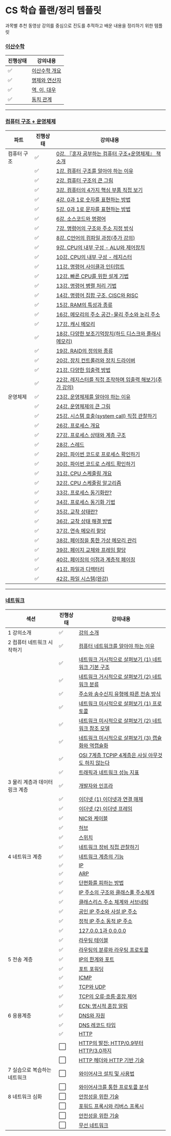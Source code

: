 # CS 학습 플랜/정리 템플릿
과목별 추천 동영상 강의를 중심으로 진도를 추적하고 배운 내용을 정리하기 위한 템플릿

### [이산수학](이산수학)
|진행상태|강의내용|
| ------ | ------ | 
| :white_check_mark: |[이산수학 개요](이산수학/이산수학-개요.md) |
| :white_check_mark: |[명제와 연산자](이산수학/명제와-연산자.md) |
| :white_check_mark: |[역, 이, 대우](이산수학/역-이-대우.md) |
| :white_check_mark: |[동치 관계](이산수학/동치-관계.md) |

---

### [컴퓨터 구조 + 운영체제](컴퓨터구조+운영체제)
|파트|진행상태|강의내용|
| ------ | ------ | ------ |
|컴퓨터 구조| :white_check_mark: | [0강. 『혼자 공부하는 컴퓨터 구조+운영체제』 책 소개](컴퓨터구조+운영체제/0강-책-소개.md) |
| | :white_check_mark: | [1강. 컴퓨터 구조를 알아야 하는 이유](컴퓨터구조+운영체제/1강-컴퓨터-구조를-알아야-하는-이유.md) |
| | :white_check_mark: | [2강. 컴퓨터 구조의 큰 그림](컴퓨터구조+운영체제/2강-컴퓨터-구조의-큰-그림.md) |
| | :white_check_mark: | [3강. 컴퓨터의 4가지 핵심 부품 직접 보기](컴퓨터구조+운영체제/3강-컴퓨터의-4가지-핵심-부품-직접-보기.md) |
| | :white_check_mark: | [4강. 0과 1로 숫자를 표현하는 방법](컴퓨터구조+운영체제/4강-0과-1로-숫자를-표현하는-방법.md) |
| | :white_check_mark: | [5강. 0과 1로 문자를 표현하는 방법](컴퓨터구조+운영체제/5강-0과-1로-문자를-표현하는-방법.md) |
| | :white_check_mark: | [6강. 소스코드와 명령어](컴퓨터구조+운영체제/6강-소스코드와-명령어.md) |
| | :white_check_mark: | [7강. 명령어의 구조와 주소 지정 방식](컴퓨터구조+운영체제/7강-명령어의-구조와-주소-지정-방식.md) |
| | :white_check_mark: | [8강. C언어의 컴파일 과정(추가 강의)](컴퓨터구조+운영체제/8강-C언어의-컴파일-과정.md) |
| | :white_check_mark: | [9강. CPU의 내부 구성 - ALU와 제어장치](컴퓨터구조+운영체제/9강-CPU의-내부-구성-ALU와-제어장치.md) |
| | :white_check_mark: | [10강. CPU의 내부 구성 - 레지스터](컴퓨터구조+운영체제/10강-CPU의-내부-구성-레지스터.md) |
| | :white_check_mark: | [11강. 명령어 사이클과 인터럽트](컴퓨터구조+운영체제/11강-명령어-사이클과-인터럽트.md) |
| | :white_check_mark: | [12강. 빠른 CPU를 위한 설계 기법](컴퓨터구조+운영체제/12강-빠른-CPU를-위한-설계-기법.md) |
| | :white_check_mark: | [13강. 명령어 병렬 처리 기법](컴퓨터구조+운영체제/13강-명령어-병렬-처리-기법.md) |
| | :white_check_mark: | [14강. 명령어 집합 구조, CISC와 RISC](컴퓨터구조+운영체제/14강-명령어-집합-구조-CISC와-RISC.md) |
| | :white_check_mark: | [15강. RAM의 특성과 종류](컴퓨터구조+운영체제/15강-RAM의-특성과-종류.md) |
| | :white_check_mark: | [16강. 메모리의 주소 공간-물리 주소와 논리 주소](컴퓨터구조+운영체제/16강-메모리의-주소-공간-물리-주소와-논리-주소.md) |
| | :white_check_mark: | [17강. 캐시 메모리](컴퓨터구조+운영체제/17강-캐시-메모리.md) |
| | :white_check_mark: | [18강. 다양한 보조기억장치(하드 디스크와 플래시 메모리)](컴퓨터구조+운영체제/18강-다양한-보조기억장치.md) |
| | :white_check_mark: | [19강. RAID의 정의와 종류](컴퓨터구조+운영체제/19강-RAID의-정의와-종류.md) |
| | :white_check_mark: | [20강. 장치 컨트롤러와 장치 드라이버](컴퓨터구조+운영체제/20강-장치-컨트롤러와-장치-드라이버.md) |
| | :white_check_mark: | [21강. 다양한 입출력 방법](컴퓨터구조+운영체제/21강-다양한-입출력-방법.md) |
| | :white_check_mark: | [22강. 레지스터를 직접 조작하며 입출력 해보기(추가 강의)](컴퓨터구조+운영체제/22강-레지스터를-직접-조작하며-입출력-해보기.md) |
|운영체제| :white_check_mark: | [23강. 운영체제를 알아야 하는 이유](컴퓨터구조+운영체제/23강-운영체제를-알아야-하는-이유.md) |
| | :white_check_mark: | [24강. 운영체제의 큰 그림](컴퓨터구조+운영체제/24강-운영체제의-큰-그림.md) |
| | :white_check_mark: | [25강. 시스템 호출(system call) 직접 관찰하기](컴퓨터구조+운영체제/25강-시스템-호출-직접-관찰하기.md) |
| | :white_check_mark: | [26강. 프로세스 개요](컴퓨터구조+운영체제/26강-프로세스-개요.md) |
| | :white_check_mark: | [27강. 프로세스 상태와 계층 구조](컴퓨터구조+운영체제/27강-프로세스-상태와-계층-구조.md) |
| | :white_check_mark: | [28강. 스레드](컴퓨터구조+운영체제/28강-스레드.md) |
| | :white_check_mark: | [29강. 파이썬 코드로 프로세스 확인하기](컴퓨터구조+운영체제/29강-파이썬-코드로-프로세스-확인하기.md) |
| | :white_check_mark: | [30강. 파이썬 코드로 스레드 확인하기](컴퓨터구조+운영체제/30강-파이썬-코드로-스레드-확인하기.md) |
| | :white_check_mark: | [31강. CPU 스케줄링 개요](컴퓨터구조+운영체제/31강-CPU-스케줄링-개요.md) |
| | :white_check_mark: | [32강. CPU 스케줄링 알고리즘](컴퓨터구조+운영체제/32강-CPU-스케줄링-알고리즘.md) |
| | :white_check_mark: | [33강. 프로세스 동기화란?](컴퓨터구조+운영체제/33강-프로세스-동기화란.md) |
| | :white_check_mark: | [34강. 프로세스 동기화 기법](컴퓨터구조+운영체제/34강-프로세스-동기화-기법.md) |
| | :white_check_mark: | [35강. 교착 상태란?](컴퓨터구조+운영체제/35강-교착-상태란.md) |
| | :white_check_mark: | [36강. 교착 상태 해결 방법](컴퓨터구조+운영체제/36강-교착-상태-해결-방법.md) |
| | :white_check_mark: | [37강. 연속 메모리 할당](컴퓨터구조+운영체제/37강-연속-메모리-할당.md) |
| | :white_check_mark: | [38강. 페이징을 통한 가상 메모리 관리](컴퓨터구조+운영체제/38강-페이징을-통한-가상-메모리-관리.md) |
| | :white_check_mark: | [39강. 페이지 교체와 프레임 할당](컴퓨터구조+운영체제/39강-페이지-교체와-프레임-할당.md) |
| | :white_check_mark: | [40강. 페이징의 이점과 계층적 페이징](컴퓨터구조+운영체제/40강-페이징의-이점과-계층적-페이징.md) |
| | :white_check_mark: | [41강. 파일과 디렉터리](컴퓨터구조+운영체제/41강-파일과-디렉터리.md) |
| | :white_check_mark: | [42강. 파일 시스템(완강)](컴퓨터구조+운영체제/42강-파일-시스템.md) |

---

### [네트워크](네트워크)
|섹션|진행상태|강의내용|
| ------ | ------ | ------ |
|1 강의소개| :white_check_mark: | [강의 소개](네트워크/강의-소개.md) |
|2 컴퓨터 네트워크 시작하기| :white_check_mark: | [컴퓨터 네트워크를 알아야 하는 이유](네트워크/네트워크를-알아야-하는-이유.md) |
| | :white_check_mark: | [네트워크 거시적으로 살펴보기 (1) 네트워크 기본 구조](네트워크/네트워크-기본-구조.md) |
| | :white_check_mark: | [네트워크 거시적으로 살펴보기 (2) 네트워크 분류](네트워크/네트워크-분류.md) |
| | :white_check_mark: | [주소와 송수신지 유형에 따른 전송 방식](네트워크/전송-방식.md) |
| | :white_check_mark: | [네트워크 미시적으로 살펴보기 (1) 프로토콜](네트워크/프로토콜.md) |
| | :white_check_mark: | [네트워크 미시적으로 살펴보기 (2) 네트워크 참조 모델](네트워크/네트워크-참조-모델.md) |
| | :white_check_mark: | [네트워크 미시적으로 살펴보기 (3) 캡슐화와 역캡슐화](네트워크/캡슐화와-역캡슐화.md) |
| | :white_check_mark: | [OSI 7계층 TCPIP 4계층은 사실 아무것도 하지 않는다](네트워크/계층-모델.md) |
| | :white_check_mark: | [트래픽과 네트워크 성능 지표](네트워크/성능-지표.md) |
|3 물리 계층과 데이터 링크 계층| :white_check_mark: | [개발자와 인프라](네트워크/개발자와-인프라.md) |
| | :white_check_mark: | [이더넷 (1) 이더넷과 연결 매체](네트워크/이더넷과-연결-매체.md) |
| | :white_check_mark: | [이더넷 (2) 이더넷 프레임](네트워크/이더넷-프레임.md) |
| | :white_check_mark: | [NIC와 케이블](네트워크/NIC와-케이블.md) |
| | :white_check_mark: | [허브](네트워크/허브.md) |
| | :white_check_mark: | [스위치](네트워크/스위치.md) |
| | :white_check_mark: | [네트워크 장비 직접 관찰하기](네트워크/네트워크-장비-직접-관찰하기.md) |
|4 네트워크 계층| :white_check_mark: | [네트워크 계층의 기능](네트워크/네트워크-계층-기능.md) |
| | :white_check_mark: | [IP](네트워크/IP.md) |
| | :white_check_mark: | [ARP](네트워크/ARP.md) |
| | :white_check_mark: | [단편화를 피하는 방법](네트워크/단편화-방지.md) |
| | :white_check_mark: | [IP 주소의 구조와 클래스풀 주소체계](네트워크/IP-주소-구조.md) |
| | :white_check_mark: | [클래스리스 주소 체계와 서브네팅](네트워크/클래스리스-주소.md) |
| | :white_check_mark: | [공인 IP 주소와 사설 IP 주소](네트워크/공인-사설-IP.md) |
| | :white_check_mark: | [정적 IP 주소 동적 IP 주소](네트워크/정적-동적-IP.md) |
| | :white_check_mark: | [127.0.0.1과 0.0.0.0](네트워크/루프백-주소.md) |
| | :white_check_mark: | [라우팅 테이블](네트워크/라우팅-테이블.md) |
| | :white_check_mark: | [라우팅의 분류와 라우팅 프로토콜](네트워크/라우팅-프로토콜.md) |
|5 전송 계층| :white_check_mark: | [IP의 한계와 포트](네트워크/IP-한계와-포트.md) |
| | :white_check_mark: | [포트 포워딩](네트워크/포트-포워딩.md) |
| | :white_check_mark: | [ICMP](네트워크/ICMP.md) |
| | :white_check_mark: | [TCP와 UDP](네트워크/TCP-UDP.md) |
| | :white_check_mark: | [TCP의 오류·흐름·혼잡 제어](네트워크/TCP-제어.md) |
| | :white_check_mark: | [ECN: 명시적 혼잡 알림](네트워크/ECN.md) |
|6 응용계층| :white_check_mark: | [DNS와 자원](네트워크/DNS.md) |
| | :white_check_mark: | [DNS 레코드 타입](네트워크/DNS-레코드.md) |
| | :white_check_mark: | [HTTP](네트워크/HTTP.md) |
| | :white_large_square: | [HTTP의 발전: HTTP/0.9부터 HTTP/3.0까지](네트워크/HTTP-발전.md) |
| | :white_large_square: | [HTTP 헤더와 HTTP 기반 기술](네트워크/HTTP-헤더.md) |
|7 실습으로 복습하는 네트워크| :white_large_square: | [와이어샤크 설치 및 사용법](네트워크/와이어샤크-설치.md) |
| | :white_large_square: | [와이어샤크를 통한 프로토콜 분석](네트워크/프로토콜-분석.md) |
|8 네트워크 심화| :white_large_square: | [안정성을 위한 기술](네트워크/안정성-기술.md) |
| | :white_large_square: | [포워드 프록시와 리버스 프록시](네트워크/프록시.md) |
| | :white_large_square: | [안전성을 위한 기술](네트워크/안전성-기술.md) |
| | :white_large_square: | [무선 네트워크](네트워크/무선-네트워크.md) |
